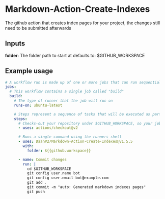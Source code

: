 # Markdown-Action-Create-Indexes

The github action that creates index pages for your project, the changes still need to be submitted afterwards

## Inputs

**folder**:
The folder path to start at
defaults to: $GITHUB_WORKSPACE

## Example usage

```yml
# A workflow run is made up of one or more jobs that can run sequentially or in parallel
jobs:
  # This workflow contains a single job called "build"
  build:
    # The type of runner that the job will run on
    runs-on: ubuntu-latest

    # Steps represent a sequence of tasks that will be executed as part of the job
    steps:
      # Checks-out your repository under $GITHUB_WORKSPACE, so your job can access it
      - uses: actions/checkout@v2

      # Runs a single command using the runners shell
      - uses: DaanV2/Markdown-Action-Create-Indexes@v1.5.5
        with: 
          folder: ${{github.workspace}}

      - name: Commit changes
        run: |
          cd $GITHUB_WORKSPACE
          git config user.name bot
          git config user.email bot@example.com
          git add .
          git commit -m "auto: Generated markdown indexes pages"
          git push
```